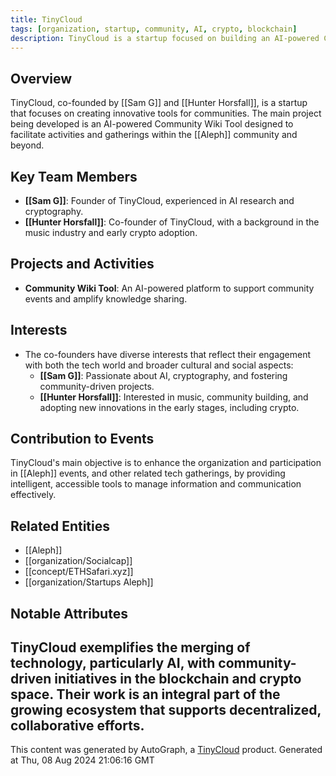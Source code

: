 ```yaml
---
title: TinyCloud
tags: [organization, startup, community, AI, crypto, blockchain]
description: TinyCloud is a startup focused on building an AI-powered Community Wiki Tool, co-founded by Sam G and Hunter Horsfall. It aims to support community building and knowledge sharing within the crypto and blockchain space.
---
```


## Overview
TinyCloud, co-founded by [[Sam G]] and [[Hunter Horsfall]], is a startup that focuses on creating innovative tools for communities. The main project being developed is an AI-powered Community Wiki Tool designed to facilitate activities and gatherings within the [[Aleph]] community and beyond.

## Key Team Members
- **[[Sam G]]**: Founder of TinyCloud, experienced in AI research and cryptography.
- **[[Hunter Horsfall]]**: Co-founder of TinyCloud, with a background in the music industry and early crypto adoption.

## Projects and Activities
- **Community Wiki Tool**: An AI-powered platform to support community events and amplify knowledge sharing.

## Interests
- The co-founders have diverse interests that reflect their engagement with both the tech world and broader cultural and social aspects:
  - **[[Sam G]]**: Passionate about AI, cryptography, and fostering community-driven projects.
  - **[[Hunter Horsfall]]**: Interested in music, community building, and adopting new innovations in the early stages, including crypto.

## Contribution to Events
TinyCloud's main objective is to enhance the organization and participation in [[Aleph]] events, and other related tech gatherings, by providing intelligent, accessible tools to manage information and communication effectively.

## Related Entities
- [[Aleph]]
- [[organization/Socialcap]]
- [[concept/ETHSafari.xyz]]
- [[organization/Startups Aleph]]

## Notable Attributes
TinyCloud exemplifies the merging of technology, particularly AI, with community-driven initiatives in the blockchain and crypto space. Their work is an integral part of the growing ecosystem that supports decentralized, collaborative efforts.
---
This content was generated by AutoGraph, a [TinyCloud](https://tinycloud.xyz/) product.
Generated at  Thu, 08 Aug 2024 21:06:16 GMT